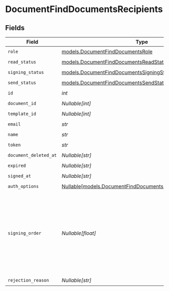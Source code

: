 # DocumentFindDocumentsRecipients


## Fields

| Field                                                                                                                | Type                                                                                                                 | Required                                                                                                             | Description                                                                                                          |
| -------------------------------------------------------------------------------------------------------------------- | -------------------------------------------------------------------------------------------------------------------- | -------------------------------------------------------------------------------------------------------------------- | -------------------------------------------------------------------------------------------------------------------- |
| `role`                                                                                                               | [models.DocumentFindDocumentsRole](../models/documentfinddocumentsrole.md)                                           | :heavy_check_mark:                                                                                                   | N/A                                                                                                                  |
| `read_status`                                                                                                        | [models.DocumentFindDocumentsReadStatus](../models/documentfinddocumentsreadstatus.md)                               | :heavy_check_mark:                                                                                                   | N/A                                                                                                                  |
| `signing_status`                                                                                                     | [models.DocumentFindDocumentsSigningStatus](../models/documentfinddocumentssigningstatus.md)                         | :heavy_check_mark:                                                                                                   | N/A                                                                                                                  |
| `send_status`                                                                                                        | [models.DocumentFindDocumentsSendStatus](../models/documentfinddocumentssendstatus.md)                               | :heavy_check_mark:                                                                                                   | N/A                                                                                                                  |
| `id`                                                                                                                 | *int*                                                                                                                | :heavy_check_mark:                                                                                                   | N/A                                                                                                                  |
| `document_id`                                                                                                        | *Nullable[int]*                                                                                                      | :heavy_check_mark:                                                                                                   | N/A                                                                                                                  |
| `template_id`                                                                                                        | *Nullable[int]*                                                                                                      | :heavy_check_mark:                                                                                                   | N/A                                                                                                                  |
| `email`                                                                                                              | *str*                                                                                                                | :heavy_check_mark:                                                                                                   | N/A                                                                                                                  |
| `name`                                                                                                               | *str*                                                                                                                | :heavy_check_mark:                                                                                                   | N/A                                                                                                                  |
| `token`                                                                                                              | *str*                                                                                                                | :heavy_check_mark:                                                                                                   | N/A                                                                                                                  |
| `document_deleted_at`                                                                                                | *Nullable[str]*                                                                                                      | :heavy_check_mark:                                                                                                   | N/A                                                                                                                  |
| `expired`                                                                                                            | *Nullable[str]*                                                                                                      | :heavy_check_mark:                                                                                                   | N/A                                                                                                                  |
| `signed_at`                                                                                                          | *Nullable[str]*                                                                                                      | :heavy_check_mark:                                                                                                   | N/A                                                                                                                  |
| `auth_options`                                                                                                       | [Nullable[models.DocumentFindDocumentsDocumentsAuthOptions]](../models/documentfinddocumentsdocumentsauthoptions.md) | :heavy_check_mark:                                                                                                   | N/A                                                                                                                  |
| `signing_order`                                                                                                      | *Nullable[float]*                                                                                                    | :heavy_check_mark:                                                                                                   | The order in which the recipient should sign the document. Only works if the document is set to sequential signing.  |
| `rejection_reason`                                                                                                   | *Nullable[str]*                                                                                                      | :heavy_check_mark:                                                                                                   | N/A                                                                                                                  |